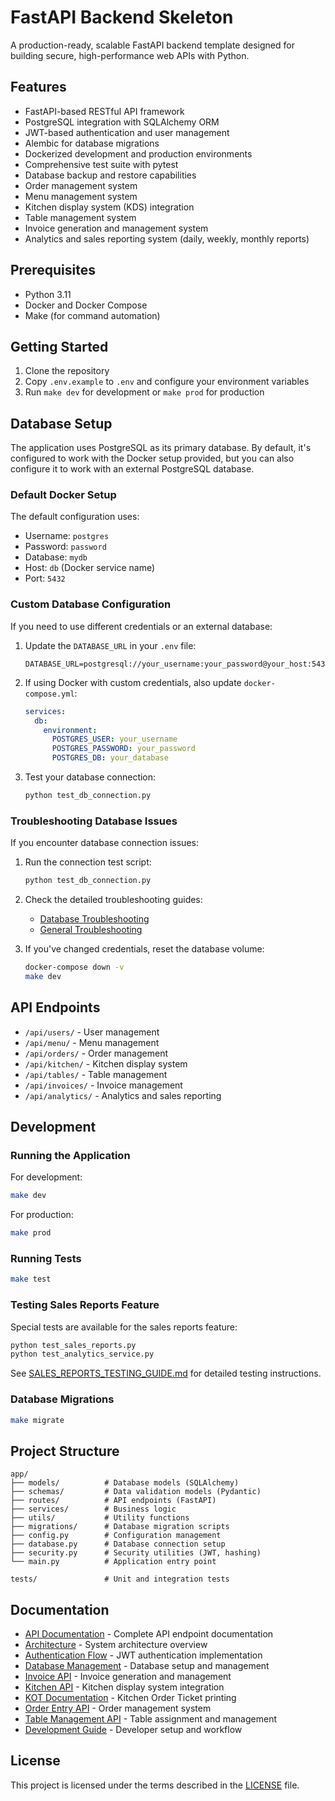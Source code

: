 # FastAPI Backend Skeleton

A production-ready, scalable FastAPI backend template designed for building secure, high-performance web APIs with Python.

## Features

- FastAPI-based RESTful API framework
- PostgreSQL integration with SQLAlchemy ORM
- JWT-based authentication and user management
- Alembic for database migrations
- Dockerized development and production environments
- Comprehensive test suite with pytest
- Database backup and restore capabilities
- Order management system
- Menu management system
- Kitchen display system (KDS) integration
- Table management system
- Invoice generation and management system
- Analytics and sales reporting system (daily, weekly, monthly reports)

## Prerequisites

- Python 3.11
- Docker and Docker Compose
- Make (for command automation)

## Getting Started

1. Clone the repository
2. Copy `.env.example` to `.env` and configure your environment variables
3. Run `make dev` for development or `make prod` for production

## Database Setup

The application uses PostgreSQL as its primary database. By default, it's configured to work with the Docker setup provided, but you can also configure it to work with an external PostgreSQL database.

### Default Docker Setup

The default configuration uses:
- Username: `postgres`
- Password: `password`
- Database: `mydb`
- Host: `db` (Docker service name)
- Port: `5432`

### Custom Database Configuration

If you need to use different credentials or an external database:

1. Update the `DATABASE_URL` in your `.env` file:
   ```env
   DATABASE_URL=postgresql://your_username:your_password@your_host:5432/your_database
   ```

2. If using Docker with custom credentials, also update `docker-compose.yml`:
   ```yaml
   services:
     db:
       environment:
         POSTGRES_USER: your_username
         POSTGRES_PASSWORD: your_password
         POSTGRES_DB: your_database
   ```

3. Test your database connection:
   ```bash
   python test_db_connection.py
   ```

### Troubleshooting Database Issues

If you encounter database connection issues:

1. Run the connection test script:
   ```bash
   python test_db_connection.py
   ```

2. Check the detailed troubleshooting guides:
   - [Database Troubleshooting](DATABASE_TROUBLESHOOTING.md)
   - [General Troubleshooting](TROUBLESHOOTING.md)

3. If you've changed credentials, reset the database volume:
   ```bash
   docker-compose down -v
   make dev
   ```

## API Endpoints

- `/api/users/` - User management
- `/api/menu/` - Menu management
- `/api/orders/` - Order management
- `/api/kitchen/` - Kitchen display system
- `/api/tables/` - Table management
- `/api/invoices/` - Invoice management
- `/api/analytics/` - Analytics and sales reporting

## Development

### Running the Application

For development:
```bash
make dev
```

For production:
```bash
make prod
```

### Running Tests

```bash
make test
```

### Testing Sales Reports Feature

Special tests are available for the sales reports feature:

```bash
python test_sales_reports.py
python test_analytics_service.py
```

See [SALES_REPORTS_TESTING_GUIDE.md](SALES_REPORTS_TESTING_GUIDE.md) for detailed testing instructions.

### Database Migrations

```bash
make migrate
```

## Project Structure

```
app/
├── models/          # Database models (SQLAlchemy)
├── schemas/         # Data validation models (Pydantic)
├── routes/          # API endpoints (FastAPI)
├── services/        # Business logic
├── utils/           # Utility functions
├── migrations/      # Database migration scripts
├── config.py        # Configuration management
├── database.py      # Database connection setup
├── security.py      # Security utilities (JWT, hashing)
└── main.py          # Application entry point

tests/               # Unit and integration tests
```

## Documentation

- [API Documentation](API_DOCUMENTATION.md) - Complete API endpoint documentation
- [Architecture](ARCHITECTURE.md) - System architecture overview
- [Authentication Flow](AUTH_FLOW.md) - JWT authentication implementation
- [Database Management](DATABASE.md) - Database setup and management
- [Invoice API](INVOICE_API.md) - Invoice generation and management
- [Kitchen API](KITCHEN_API.md) - Kitchen display system integration
- [KOT Documentation](KOT.md) - Kitchen Order Ticket printing
- [Order Entry API](ORDER_ENTRY_API.md) - Order management system
- [Table Management API](TABLE_MANAGEMENT_API.md) - Table assignment and management
- [Development Guide](DEVELOPMENT_GUIDE.md) - Developer setup and workflow

## License

This project is licensed under the terms described in the [LICENSE](LICENSE) file.